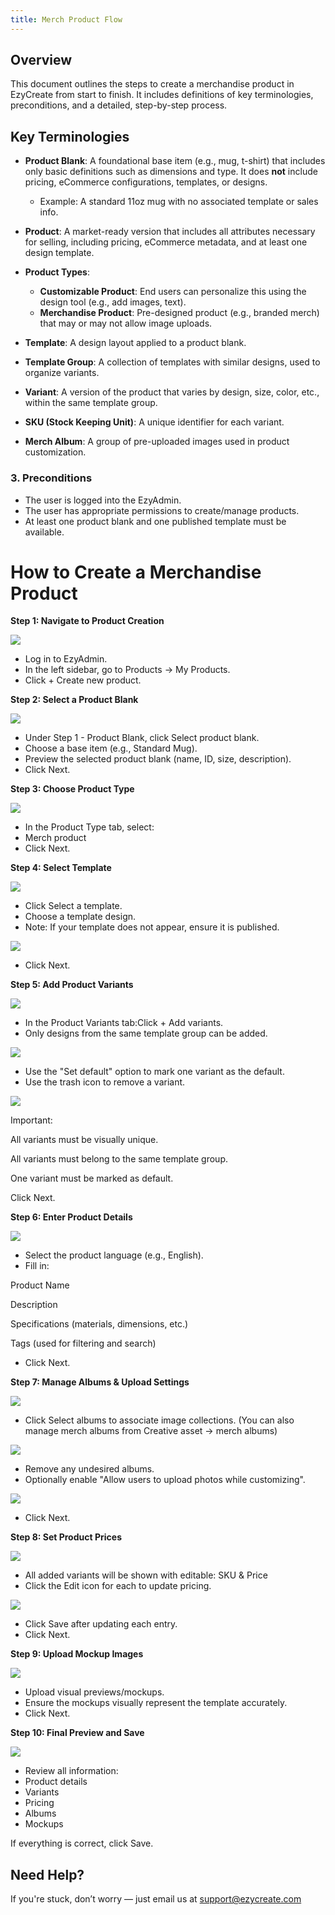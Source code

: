 ```yaml
---
title: Merch Product Flow
---
```

## **Overview**

This document outlines the steps to create a merchandise product in EzyCreate from start to finish. It includes definitions of key terminologies, preconditions, and a detailed, step-by-step process.

## **Key Terminologies**

* **Product Blank**: A foundational base item (e.g., mug, t-shirt) that includes only basic definitions such as dimensions and type. It does **not** include pricing, eCommerce configurations, templates, or designs.

  * Example: A standard 11oz mug with no associated template or sales info.
* **Product**: A market-ready version that includes all attributes necessary for selling, including pricing, eCommerce metadata, and at least one design template.
* **Product Types**:

  * **Customizable Product**: End users can personalize this using the design tool (e.g., add images, text).
  * **Merchandise Product**: Pre-designed product (e.g., branded merch) that may or may not allow image uploads.
* **Template**: A design layout applied to a product blank.
* **Template Group**: A collection of templates with similar designs, used to organize variants.
* **Variant**: A version of the product that varies by design, size, color, etc., within the same template group.
* **SKU (Stock Keeping Unit)**: A unique identifier for each variant.
* **Merch Album**: A group of pre-uploaded images used in product customization.

### **3. Preconditions**

* The user is logged into the EzyAdmin. 
* The user has appropriate permissions to create/manage products.
* At least one product blank and one published template must be available.

# **How to Create a Merchandise Product**

**Step 1: Navigate to Product Creation**

![](https://ezy-resources.s3.ap-south-1.amazonaws.com/en/INMPF17.png)

* Log in to EzyAdmin.
* In the left sidebar, go to Products → My Products.
* Click + Create new product.

**Step 2: Select a Product Blank**

![](https://ezy-resources.s3.ap-south-1.amazonaws.com/en/INMPF2.png)

* Under Step 1 - Product Blank, click Select product blank.
* Choose a base item (e.g., Standard Mug).
* Preview the selected product blank (name, ID, size, description).
* Click Next.

**Step 3: Choose Product Type**

![](/img/inmpf19.png)

* In the Product Type tab, select:
* Merch product
* Click Next.

**Step 4: Select Template**

![](/img/inmpf4.png)

* Click Select a template.
* Choose a template design.
* Note: If your template does not appear, ensure it is published.

![](/img/inmpf5.png)

* Click Next.

**Step 5: Add Product Variants**

![](/img/inmpf10.png)

* In the Product Variants tab:Click + Add variants.
* Only designs from the same template group can be added.

![](/img/inmpf13.png)

* Use the "Set default" option to mark one variant as the default.
* Use the trash icon to remove a variant.

![](https://ezy-resources.s3.ap-south-1.amazonaws.com/en/INMPF9.png)

Important:

All variants must be visually unique.

All variants must belong to the same template group.

One variant must be marked as default.

Click Next.

**Step 6: Enter Product Details**

![](/img/inmpf6.png)

* Select the product language (e.g., English).
* Fill in:

Product Name

Description 

Specifications (materials, dimensions, etc.)

Tags (used for filtering and search)

* Click Next.

**Step 7: Manage Albums & Upload Settings**

![](/img/inmpf21.png)

* Click Select albums to associate image collections. (You can also manage merch albums from Creative asset → merch albums)

![](/img/inmpf25.png)

* Remove any undesired albums.
* Optionally enable "Allow users to upload photos while customizing".

![](/img/inmpf1.png)

* Click Next.

**Step 8: Set Product Prices**

![](/img/inmpf15.png)

* All added variants will be shown with editable: SKU & Price
* Click the Edit icon for each to update pricing.

![](/img/inmpf14.png)

* Click Save after updating each entry.
* Click Next.

**Step 9: Upload Mockup Images**

![](/img/inmpf3.png)

* Upload visual previews/mockups.
* Ensure the mockups visually represent the template accurately.
* Click Next.

**Step 10: Final Preview and Save**

![](/img/inmpf11.png)

* Review all information:
* Product details
* Variants
* Pricing
* Albums
* Mockups

If everything is correct, click Save.

## **Need Help?**

If you're stuck, don’t worry — just email us at support@ezycreate.com
